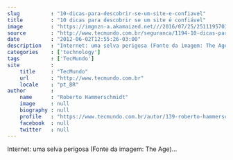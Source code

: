 ```yaml
---
slug          : "10-dicas-para-descobrir-se-um-site-e-confiavel"
title         : "10 dicas para descobrir se um site é confiável"
image         : "https://imgnzn-a.akamaized.net///2016/07/25/25111957037127-t1200x480.jpg"
source        : "http://www.tecmundo.com.br/seguranca/1194-10-dicas-para-descobrir-se-um-site-e-confiavel.htm"
date          : "2012-06-02T12:55:26-03:00"
description   : "Internet: uma selva perigosa (Fonte da imagem: The Age)..."
categories    : ['technology']
tags          : ['TecMundo']
site          :
    title     : "TecMundo"
    url       : "http://www.tecmundo.com.br"
    locale    : "pt_BR"
author        :
    name      : "Roberto Hammerschmidt"
    image     : null
    biography : null
    profile   : "https://www.tecmundo.com.br/autor/139-roberto-hammerschmidt/"
    facebook  : null
    twitter   : null
---
```


Internet: uma selva perigosa (Fonte da imagem: The Age)...
